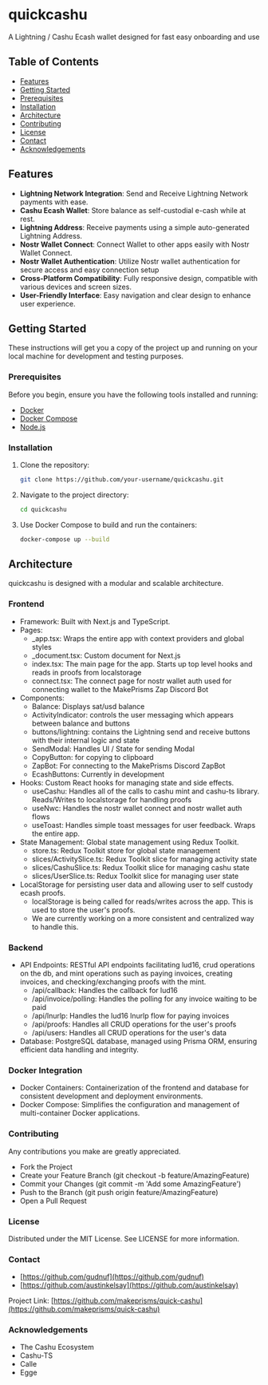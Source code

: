 # quickcashu

A Lightning / Cashu Ecash wallet designed for fast easy onboarding and use

## Table of Contents

- [Features](#features)
- [Getting Started](#getting-started)
- [Prerequisites](#prerequisites)
- [Installation](#installation)
- [Architecture](#architecture)
- [Contributing](#contributing)
- [License](#license)
- [Contact](#contact)
- [Acknowledgements](#acknowledgements)

## Features

- **Lightning Network Integration**: Send and Receive Lightning Network payments with ease.
- **Cashu Ecash Wallet**: Store balance as self-custodial e-cash while at rest.
- **Lightning Address**: Receive payments using a simple auto-generated Lightning Address.
- **Nostr Wallet Connect**: Connect Wallet to other apps easily with Nostr Wallet Connect.
- **Nostr Wallet Authentication**: Utilize Nostr wallet authentication for secure access and easy connection setup
- **Cross-Platform Compatibility**: Fully responsive design, compatible with various devices and screen sizes.
- **User-Friendly Interface**: Easy navigation and clear design to enhance user experience.


## Getting Started

These instructions will get you a copy of the project up and running on your local machine for development and testing purposes.

### Prerequisites

Before you begin, ensure you have the following tools installed and running:

- [Docker](https://www.docker.com/)
- [Docker Compose](https://docs.docker.com/compose/)
- [Node.js](https://nodejs.org/en/)

### Installation

1. Clone the repository:
   ```bash
   git clone https://github.com/your-username/quickcashu.git
   
2. Navigate to the project directory:

    ```bash
    cd quickcashu

3. Use Docker Compose to build and run the containers:

    ```bash
    docker-compose up --build

## Architecture

quickcashu is designed with a modular and scalable architecture.

### Frontend
- Framework: Built with Next.js and TypeScript.
- Pages:
    - _app.tsx: Wraps the entire app with context providers and global styles
    - _document.tsx: Custom document for Next.js
    - index.tsx: The main page for the app. Starts up top level hooks and reads in proofs from localstorage
    - connect.tsx: The connect page for nostr wallet auth used for connecting wallet to the MakePrisms Zap Discord Bot
- Components:
    - Balance: Displays sat/usd balance
    - ActivityIndicator: controls the user messaging which appears between balance and buttons
    - buttons/lightning: contains the Lightning send and receive buttons with their internal logic and state
    - SendModal: Handles UI / State for sending Modal
    - CopyButton: for copying to clipboard
    - ZapBot: For connecting to the MakePrisms Discord ZapBot
    - EcashButtons: Currently in development
- Hooks: Custom React hooks for managing state and side effects.
    - useCashu: Handles all of the calls to cashu mint and cashu-ts library. Reads/Writes to localstorage for handling proofs
    - useNwc: Handles the nostr wallet connect and nostr wallet auth flows
    - useToast: Handles simple toast messages for user feedback. Wraps the entire app.
- State Management: Global state management using Redux Toolkit.
    - store.ts: Redux Toolkit store for global state management
    - slices/ActivitySlice.ts: Redux Toolkit slice for managing activity state
    - slices/CashuSlice.ts: Redux Toolkit slice for managing cashu state
    - slices/UserSlice.ts: Redux Toolkit slice for managing user state
- LocalStorage for persisting user data and allowing user to self custody ecash proofs.
    - localStorage is being called for reads/writes across the app. This is used to store the user's proofs.
    - We are currently working on a more consistent and centralized way to handle this.

### Backend
- API Endpoints: RESTful API endpoints facilitating lud16, crud operations on the db, and mint operations such as paying invoices, creating invoices, and checking/exchanging proofs with the mint.
    - /api/callback: Handles the callback for lud16
    - /api/invoice/polling: Handles the polling for any invoice waiting to be paid
    - /api/lnurlp: Handles the lud16 lnurlp flow for paying invoices
    - /api/proofs: Handles all CRUD operations for the user's proofs
    - /api/users: Handles all CRUD operations for the user's data
- Database: PostgreSQL database, managed using Prisma ORM, ensuring efficient data handling and integrity.

### Docker Integration
- Docker Containers: Containerization of the frontend and database for consistent development and deployment environments.
- Docker Compose: Simplifies the configuration and management of multi-container Docker applications.

### Contributing

Any contributions you make are greatly appreciated.
- Fork the Project
- Create your Feature Branch (git checkout -b feature/AmazingFeature)
- Commit your Changes (git commit -m 'Add some AmazingFeature')
- Push to the Branch (git push origin feature/AmazingFeature)
- Open a Pull Request

### License

Distributed under the MIT License. See LICENSE for more information.

### Contact

- [https://github.com/gudnuf](https://github.com/gudnuf)
- [https://github.com/austinkelsay](https://github.com/austinkelsay)

Project Link: [https://github.com/makeprisms/quick-cashu](https://github.com/makeprisms/quick-cashu)

### Acknowledgements
- The Cashu Ecosystem
- Cashu-TS
- Calle
- Egge

